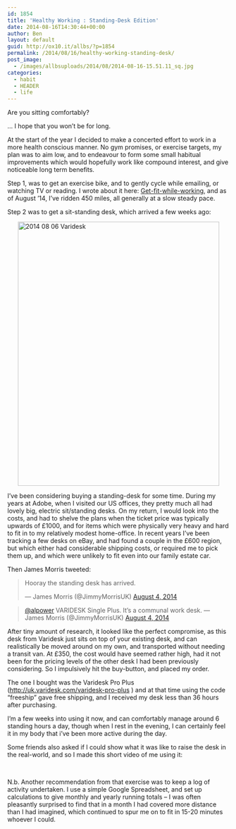 ```yaml
---
id: 1854
title: 'Healthy Working : Standing-Desk Edition'
date: 2014-08-16T14:30:44+00:00
author: Ben
layout: default
guid: http://ox10.it/allbs/?p=1854
permalink: /2014/08/16/healthy-working-standing-desk/
post_image:
  - /images/allbsuploads/2014/08/2014-08-16-15.51.11_sq.jpg
categories:
  - habit
  - HEADER
  - life
---
```

Are you sitting comfortably?

&#8230; I hope that you won’t be for long.

At the start of the year I decided to make a concerted effort to work in a more health conscious manner. No gym promises, or exercise targets, my plan was to aim low, and to endeavour to form some small habitual improvements which would hopefully work like compound interest, and give noticeable long term benefits.

Step 1, was to get an exercise bike, and to gently cycle while emailing, or watching TV or reading. I wrote about it here: [Get-fit-while-working](http://allbs.co.uk/2014/01/05/healthy-working/), and as of August ’14, I’ve ridden 450 miles, all generally at a slow steady pace.

Step 2 was to get a sit-standing desk, which arrived a few weeks ago:

<img style="display: block; margin-left: auto; margin-right: auto;" title="2014-08-06 Varidesk.jpg" src="http://ox10.it/allbs/wp-content/uploads/2014/08/2014-08-06-Varidesk.jpg" alt="2014 08 06 Varidesk" width="457" height="600" border="0" />

I’ve been considering buying a standing-desk for some time. During my years at Adobe, when I visited our US offices, they pretty much all had lovely big, electric sit/standing desks. On my return, I would look into the costs, and had to shelve the plans when the ticket price was typically upwards of £1000, and for items which were physically very heavy and hard to fit in to my relatively modest home-office. In recent years I’ve been tracking a few desks on eBay, and had found a couple in the £600 region, but which either had considerable shipping costs, or required me to pick them up, and which were unlikely to fit even into our family estate car.

Then James Morris tweeted:

<blockquote class="twitter-tweet" lang="en">
  <p>
    Hooray the standing desk has arrived.
  </p>

  <p>
    — James Morris (@JimmyMorrisUK) <a href="https://twitter.com/JimmyMorrisUK/statuses/496251398473125888">August 4, 2014</a>
  </p>
</blockquote>



<blockquote class="twitter-tweet" lang="en" data-conversation="none">
  <p>
    <a href="https://twitter.com/alpower">@alpower</a> VARIDESK Single Plus. It&#8217;s a communal work desk. — James Morris (@JimmyMorrisUK) <a href="https://twitter.com/JimmyMorrisUK/statuses/496266572127027202">August 4, 2014</a>
  </p>
</blockquote>



After tiny amount of research, it looked like the perfect compromise, as this desk from Varidesk just sits on top of your existing desk, and can realistically be moved around on my own, and transported without needing a transit van. At £350, the cost would have seemed rather high, had it not been for the pricing levels of the other desk I had been previously considering. So I impulsively hit the buy-button, and placed my order.

The one I bought was the Varidesk Pro Plus (<http://uk.varidesk.com/varidesk-pro-plus> ) and at that time using the code “freeship” gave free shipping, and I received my desk less than 36 hours after purchasing.

I’m a few weeks into using it now, and can comfortably manage around 6 standing hours a day, though when I rest in the evening, I can certainly feel it in my body that i’ve been more active during the day.

Some friends also asked if I could show what it was like to raise the desk in the real-world, and so I made this short video of me using it:



&nbsp;

N.b. Another recommendation from that exercise was to keep a log of activity undertaken. I use a simple Google Spreadsheet, and set up calculations to give monthly and yearly running totals &#8211; I was often pleasantly surprised to find that in a month I had covered more distance than I had imagined, which continued to spur me on to fit in 15-20 minutes whoever I could.

